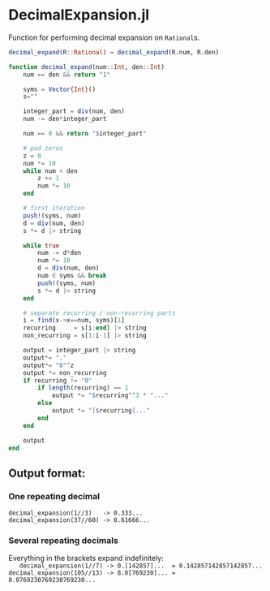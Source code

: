 # DecimalExpansion.jl

Function for performing decimal expansion on `Rational`s.

```julia
decimal_expand(R::Rational) = decimal_expand(R.num, R.den)

function decimal_expand(num::Int, den::Int)
    num == den && return "1"

    syms = Vector{Int}()
    s=""

    integer_part = div(num, den)
    num -= den*integer_part

    num == 0 && return "$integer_part"

    # pad zeros
    z = 0
    num *= 10
    while num < den
        z += 1
        num *= 10
    end

    # first iteration
    push!(syms, num)
    d = div(num, den)
    s *= d |> string

    while true
        num -= d*den
        num *= 10
        d = div(num, den)
        num ∈ syms && break
        push!(syms, num)
        s *= d |> string
    end

    # separate recurring / non-recurring parts
    i = find(x->x==num, syms)[1]
    recurring     = s[i:end] |> string
    non_recurring = s[1:i-1] |> string

    output = integer_part |> string
    output*= "."
    output*= "0"^z
    output *= non_recurring
    if recurring != "0"
        if length(recurring) == 1
            output *= "$recurring"^3 * "..."
        else
            output *= "[$recurring]..."
        end
    end

    output
end
```

## Output format:
### One repeating decimal
`decimal_expansion(1//3)   -> 0.333...`  
`decimal_expansion(37//60) -> 0.61666...`

### Several repeating decimals
Everything in the brackets expand indefinitely:  
`   decimal_expansion(1//7) -> 0.[142857]...  = 0.142857142857142857...`  
`decimal_expansion(105//13) -> 8.0[769230]... = 8.0769230769230769230...`
